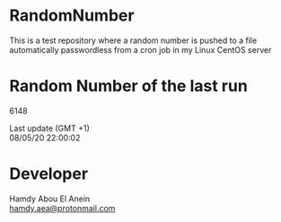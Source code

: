 # RandomNumber    
This is a test repository where a random number is pushed to a file automatically passwordless from a cron job in my Linux CentOS server    
# Random Number of the last run   
6148
      
Last update (GMT +1)    
08/05/20 22:00:02
# Developer    
Hamdy Abou El Anein   
hamdy.aea@protonmail.com
